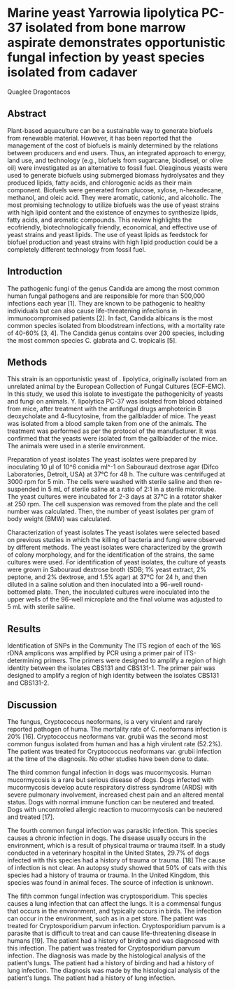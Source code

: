 # Marine yeast Yarrowia lipolytica PC-37 isolated from bone marrow aspirate demonstrates opportunistic fungal infection by yeast species isolated from cadaver
Quaglee Dragontacos


## Abstract
Plant-based aquaculture can be a sustainable way to generate biofuels from renewable material. However, it has been reported that the management of the cost of biofuels is mainly determined by the relations between producers and end users. Thus, an integrated approach to energy, land use, and technology (e.g., biofuels from sugarcane, biodiesel, or olive oil) were investigated as an alternative to fossil fuel. Oleaginous yeasts were used to generate biofuels using submerged biomass hydrolysates and they produced lipids, fatty acids, and chlorogenic acids as their main component. Biofuels were generated from glucose, xylose, n-hexadecane, methanol, and oleic acid. They were aromatic, cationic, and alcoholic. The most promising technology to utilize biofuels was the use of yeast strains with high lipid content and the existence of enzymes to synthesize lipids, fatty acids, and aromatic compounds. This review highlights the ecofriendly, biotechnologically friendly, economical, and effective use of yeast strains and yeast lipids. The use of yeast lipids as feedstock for biofuel production and yeast strains with high lipid production could be a completely different technology from fossil fuel.


## Introduction
The pathogenic fungi of the genus Candida are among the most common human fungal pathogens and are responsible for more than 500,000 infections each year [1]. They are known to be pathogenic to healthy individuals but can also cause life-threatening infections in immunocompromised patients [2]. In fact, Candida albicans is the most common species isolated from bloodstream infections, with a mortality rate of 40-60% [3, 4]. The Candida genus contains over 200 species, including the most common species C. glabrata and C. tropicalis [5].


## Methods
This strain is an opportunistic yeast of . lipolytica, originally isolated from an unrelated animal by the European Collection of Fungal Cultures (ECF-EMC). In this study, we used this isolate to investigate the pathogenicity of yeasts and fungi on animals. Y. lipolytica PC-37 was isolated from blood obtained from mice, after treatment with the antifungal drugs amphotericin B deoxycholate and 4-flucytosine, from the gallbladder of mice. The yeast was isolated from a blood sample taken from one of the animals. The treatment was performed as per the protocol of the manufacturer. It was confirmed that the yeasts were isolated from the gallbladder of the mice. The animals were used in a sterile environment.

Preparation of yeast isolates
The yeast isolates were prepared by inoculating 10 µl of 10^6 conidia ml^-1 on Sabouraud dextrose agar (Difco Laboratories, Detroit, USA) at 37°C for 48 h. The culture was centrifuged at 3000 rpm for 5 min. The cells were washed with sterile saline and then re-suspended in 5 mL of sterile saline at a ratio of 2:1 in a sterile microtube. The yeast cultures were incubated for 2-3 days at 37°C in a rotator shaker at 250 rpm. The cell suspension was removed from the plate and the cell number was calculated. Then, the number of yeast isolates per gram of body weight (BMW) was calculated.

Characterization of yeast isolates
The yeast isolates were selected based on previous studies in which the killing of bacteria and fungi were observed by different methods. The yeast isolates were characterized by the growth of colony morphology, and for the identification of the strains, the same cultures were used. For identification of yeast isolates, the culture of yeasts were grown in Sabouraud dextrose broth (SDB; 1% yeast extract, 2% peptone, and 2% dextrose, and 1.5% agar) at 37°C for 24 h, and then diluted in a saline solution and then inoculated into a 96-well round-bottomed plate. Then, the inoculated cultures were inoculated into the upper wells of the 96-well microplate and the final volume was adjusted to 5 mL with sterile saline.


## Results
Identification of SNPs in the Community
The ITS region of each of the 16S rDNA amplicons was amplified by PCR using a primer pair of ITS-determining primers. The primers were designed to amplify a region of high identity between the isolates CBS131 and CBS131-1. The primer pair was designed to amplify a region of high identity between the isolates CBS131 and CBS131-2.


## Discussion
The fungus, Cryptococcus neoformans, is a very virulent and rarely reported pathogen of huma. The mortality rate of C. neoformans infection is 20% [16]. Cryptococcus neoformans var. grubii was the second most common fungus isolated from human and has a high virulent rate (52.2%). The patient was treated for Cryptococcus neoformans var. grubii infection at the time of the diagnosis. No other studies have been done to date.

The third common fungal infection in dogs was mucormycosis. Human mucormycosis is a rare but serious disease of dogs. Dogs infected with mucormycosis develop acute respiratory distress syndrome (ARDS) with severe pulmonary involvement, increased chest pain and an altered mental status. Dogs with normal immune function can be neutered and treated. Dogs with uncontrolled allergic reaction to mucormycosis can be neutered and treated [17].

The fourth common fungal infection was parasitic infection. This species causes a chronic infection in dogs. The disease usually occurs in the environment, which is a result of physical trauma or trauma itself. In a study conducted in a veterinary hospital in the United States, 29.7% of dogs infected with this species had a history of trauma or trauma. [18] The cause of infection is not clear. An autopsy study showed that 50% of cats with this species had a history of trauma or trauma. In the United Kingdom, this species was found in animal feces. The source of infection is unknown.

The fifth common fungal infection was cryptosporidium. This species causes a lung infection that can affect the lungs. It is a commensal fungus that occurs in the environment, and typically occurs in birds. The infection can occur in the environment, such as in a pet store. The patient was treated for Cryptosporidium parvum infection. Cryptosporidium parvum is a parasite that is difficult to treat and can cause life-threatening disease in humans [19]. The patient had a history of birding and was diagnosed with this infection. The patient was treated for Cryptosporidium parvum infection. The diagnosis was made by the histological analysis of the patient's lungs. The patient had a history of birding and had a history of lung infection. The diagnosis was made by the histological analysis of the patient's lungs. The patient had a history of lung infection.
